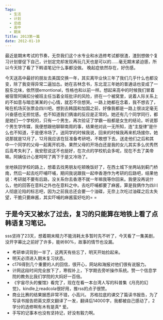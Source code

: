 ```yaml
---
Tags:
  - 生活
  - 计划
  - 总结
  - 高中
  - 期末
Title: 2013第一篇
date: 2012-01-10
---
```


最近是期末考试的节奏，无奈我们这个水专业和水选修考试都很渣，渣到想做个复习计划督促下自己，计划定完却发现再玩几天也是可以的……毫无期末紧迫感，所以今天除了看了下韩语笔记什么事都没做。
晚起症依然存在，好伤感。

今天送高中最好的朋友去美国交换一年，其实离毕业快三年了我们几乎什么也都没变，除了我变得异常二逼加怂。她在吉林念书，东北混三年她的普通话也变成了一股东北味，依然很emontional，性格也和以前一样。想起来高中的时候我们冒着被宿管阿姨扣分被班主任当着全班批评的风险，挤在一个被窝里，说着人际关系上的不如意与暗恋某某的小心情，就忍不住想哭。一路上她都在念着，我不想去了，唉在机场买张票会四川吧。想到去韩国和加国之前，好像我都是一路上很淡定毫无兴奋感也无担忧感。<!--more-->也不知道我们俩谁的反应是正常的。她还有几个同学同行，都是她们一个学校的，只有一个男生，再次验证了学霸一般都是女生的结论。听说那个男生学传媒，我便想跟他聊聊南周的事，结果他对此一无所知，连“主旋律”是什么也不知道，于是便冷场了。送同学的时候我说，回来的时候我再来机场接你，她说那就是12月了，12月我应该在狂准备考研吧，不敢想下去。送走他们之后和其中一个同学的父母一起离开机场，果然父母的开场白还是我的女儿其实多么优秀然后高考失利了，我安慰说这不也挺好，在次点的学校机会多呢，现在不去了美帝嘛。阿姨估计心里呵呵了两下于是又冷场了。

坐地铁回学校的路上，想着去找男朋友吃顿晚饭好了，在西土城下坐两站到蓟门桥南，然后一起去吃吓哺吓哺，期间我说跟我一起申香港作为考研的后路吧，结果他说：考研就不要有后路，没关系你去香港不就一年嘛我等你回来。我便没再说什么，他的回答在意料之外也在意料之中。去吃吓哺都要了麻酱，算是我俩作为四川人彻底沦陷的标志吧，因为之前我总还会要一个油碟，无奈上次吃过油碟之后太失望，干脆只要麻酱，其实吓哺的麻酱蛮好吃的= =

于是今天又被水了过去，复习的只能算在地铁上看了点韩语复习笔记。
-------------------------------------------------------------------------------
sss坚持了23天，想着期末精力不能消耗太多暂时先不听了，今天看了一集美剧，没开字幕比之前好了许多，能听80%，故事的情节也没漏。
* 考研单词背到一半了，这两天有些忘了，明天开始捡起来。
* 明天必须进入期末复习状态。
* c176得到几个重要的人的回信，很开心，网站和海报对他们很有说服力。
* 计网这段时间完全放下了，寒假补上，下学期去旁听操作系统。赞一个信息学院的教务比我们学院的大妈好一百倍。
* 《宇宙尽头的餐馆》看完了，现在在看一本台湾人写的科普集《月亮的幻觉》，kindle上readcola很好用，推rss的点子很赞。
* 商业比赛的结果据悉非常不错，小高兴。
苏格拉底的课交了篇读书报告，为了写读书报告把英文原文翻译了一发，翻译后14000字，我都被自己感动了，2学分的选修啊有木有是真* 爱。
* 手写的记事本也没有坚持记，好没有毅力啊。